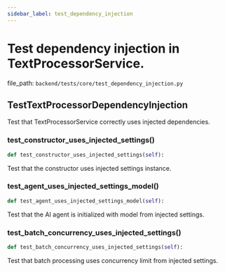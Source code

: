 ```yaml
---
sidebar_label: test_dependency_injection
---
```


# Test dependency injection in TextProcessorService.

  file_path: `backend/tests/core/test_dependency_injection.py`

## TestTextProcessorDependencyInjection

Test that TextProcessorService correctly uses injected dependencies.

### test_constructor_uses_injected_settings()

```python
def test_constructor_uses_injected_settings(self):
```

Test that the constructor uses injected settings instance.

### test_agent_uses_injected_settings_model()

```python
def test_agent_uses_injected_settings_model(self):
```

Test that the AI agent is initialized with model from injected settings.

### test_batch_concurrency_uses_injected_settings()

```python
def test_batch_concurrency_uses_injected_settings(self):
```

Test that batch processing uses concurrency limit from injected settings.

